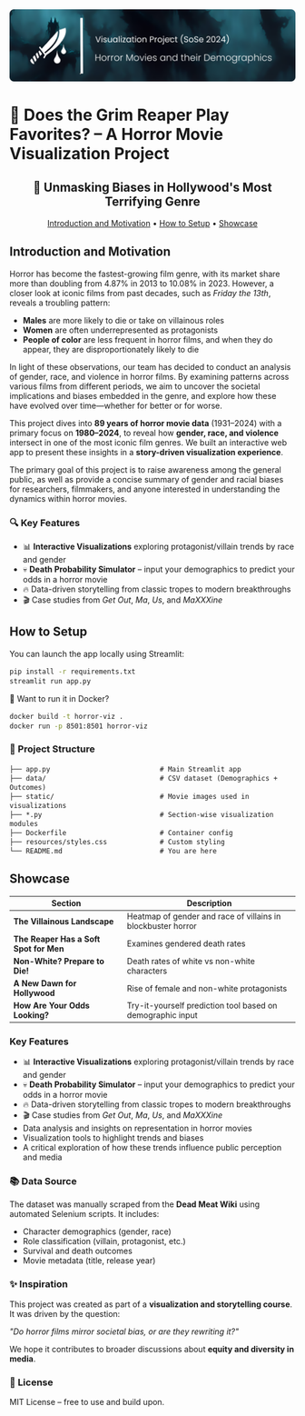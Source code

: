 <div align="center">
  <img src="static/header_gitlab.png" alt="Main Poster">
</div>

# 🎥 Does the Grim Reaper Play Favorites? – A Horror Movie Visualization Project

<div align="center">
  <h2>👻 Unmasking Biases in Hollywood's Most Terrifying Genre</h2>
</div>

<div align="center">
    <p>
        <a href="#introduction-and-motivation">Introduction and Motivation</a> •
        <a href="#how-to-setup">How to Setup</a> •
        <a href="#showcase">Showcase</a>     
    </p>
</div>

## Introduction and Motivation

Horror has become the fastest-growing film genre, with its market share more than doubling from 4.87% in 2013 to 10.08% in 2023. However, a closer look at iconic films from past decades, such as *Friday the 13th*, reveals a troubling pattern:

* **Males** are more likely to die or take on villainous roles
* **Women** are often underrepresented as protagonists
* **People of color** are less frequent in horror films, and when they do appear, they are disproportionately likely to die

In light of these observations, our team has decided to conduct an analysis of gender, race, and violence in horror films. By examining patterns across various films from different periods, we aim to uncover the societal implications and biases embedded in the genre, and explore how these have evolved over time—whether for better or for worse.

This project dives into **89 years of horror movie data** (1931–2024) with a primary focus on **1980–2024**, to reveal how **gender, race, and violence** intersect in one of the most iconic film genres. We built an interactive web app to present these insights in a **story-driven visualization experience**.

The primary goal of this project is to raise awareness among the general public, as well as provide a concise summary of gender and racial biases for researchers, filmmakers, and anyone interested in understanding the dynamics within horror movies.

### 🔍 Key Features

* 📊 **Interactive Visualizations** exploring protagonist/villain trends by race and gender
* 💀 **Death Probability Simulator** – input your demographics to predict your odds in a horror movie
* 🔥 Data-driven storytelling from classic tropes to modern breakthroughs
* 🎬 Case studies from *Get Out*, *Ma*, *Us*, and *MaXXXine*

## How to Setup

You can launch the app locally using Streamlit:

```bash
pip install -r requirements.txt
streamlit run app.py
```

🐳 Want to run it in Docker?

```bash
docker build -t horror-viz .
docker run -p 8501:8501 horror-viz
```

### 📁 Project Structure

```
├── app.py                           # Main Streamlit app
├── data/                            # CSV dataset (Demographics + Outcomes)
├── static/                          # Movie images used in visualizations
├── *.py                             # Section-wise visualization modules
├── Dockerfile                       # Container config
├── resources/styles.css             # Custom styling
└── README.md                        # You are here
```

## Showcase

| Section | Description |
|---------|-------------|
| **The Villainous Landscape** | Heatmap of gender and race of villains in blockbuster horror |
| **The Reaper Has a Soft Spot for Men** | Examines gendered death rates |
| **Non-White? Prepare to Die!** | Death rates of white vs non-white characters |
| **A New Dawn for Hollywood** | Rise of female and non-white protagonists |
| **How Are Your Odds Looking?** | Try-it-yourself prediction tool based on demographic input |

### Key Features

* 📊 **Interactive Visualizations** exploring protagonist/villain trends by race and gender
* 💀 **Death Probability Simulator** – input your demographics to predict your odds in a horror movie
* 🔥 Data-driven storytelling from classic tropes to modern breakthroughs
* 🎬 Case studies from *Get Out*, *Ma*, *Us*, and *MaXXXine*
* Data analysis and insights on representation in horror movies
* Visualization tools to highlight trends and biases
* A critical exploration of how these trends influence public perception and media

### 📚 Data Source

The dataset was manually scraped from the **Dead Meat Wiki** using automated Selenium scripts. It includes:
* Character demographics (gender, race)
* Role classification (villain, protagonist, etc.)
* Survival and death outcomes
* Movie metadata (title, release year)

### ✨ Inspiration

This project was created as part of a **visualization and storytelling course**. It was driven by the question:

*"Do horror films mirror societal bias, or are they rewriting it?"*

We hope it contributes to broader discussions about **equity and diversity in media**.

### 📢 License

MIT License – free to use and build upon.



